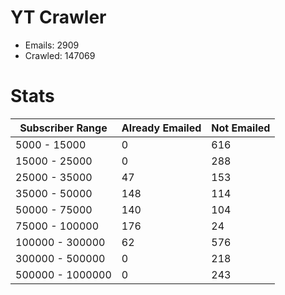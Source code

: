 # YT Crawler
- Emails: 2909
- Crawled: 147069

# Stats
| Subscriber Range  | Already Emailed | Not Emailed |
|-------|-------|-------|
| 5000 - 15000 | 0 | 616 |
| 15000 - 25000 | 0 | 288 |
| 25000 - 35000 | 47 | 153 |
| 35000 - 50000 | 148 | 114 |
| 50000 - 75000 | 140 | 104 |
| 75000 - 100000 | 176 | 24 |
| 100000 - 300000 | 62 | 576 |
| 300000 - 500000 | 0 | 218 |
| 500000 - 1000000 | 0 | 243 |
